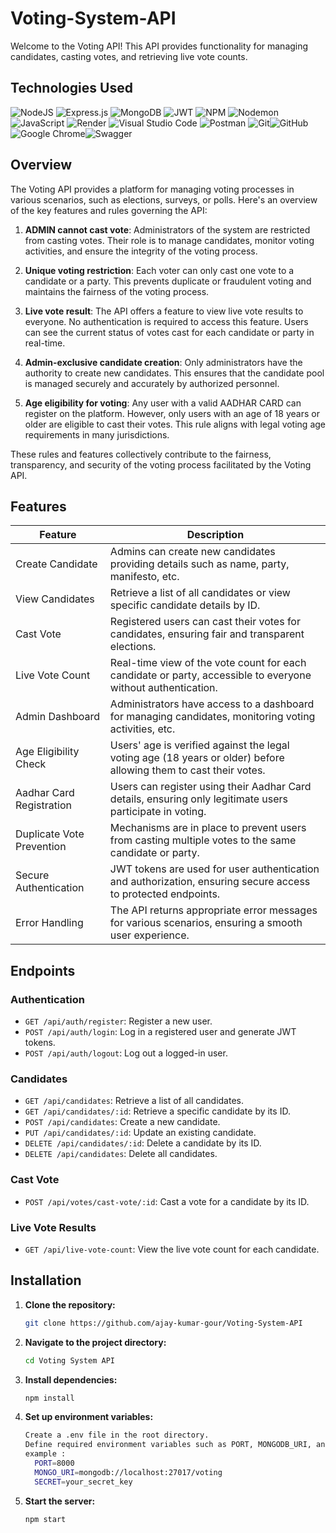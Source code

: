 # Voting-System-API

Welcome to the Voting API! This API provides functionality for managing candidates, casting votes, and retrieving live vote counts.

## Technologies Used
![NodeJS](https://img.shields.io/badge/node.js-6DA55F?style=for-the-badge&logo=node.js&logoColor=white) ![Express.js](https://img.shields.io/badge/express.js-%23404d59.svg?style=for-the-badge&logo=express&logoColor=%2361DAFB) ![MongoDB](https://img.shields.io/badge/MongoDB-%234ea94b.svg?style=for-the-badge&logo=mongodb&logoColor=white) ![JWT](https://img.shields.io/badge/JWT-black?style=for-the-badge&logo=JSON%20web%20tokens) ![NPM](https://img.shields.io/badge/NPM-%23CB3837.svg?style=for-the-badge&logo=npm&logoColor=white) ![Nodemon](https://img.shields.io/badge/NODEMON-%23323330.svg?style=for-the-badge&logo=nodemon&logoColor=%BBDEAD) ![JavaScript](https://img.shields.io/badge/javascript-%23323330.svg?style=for-the-badge&logo=javascript&logoColor=%23F7DF1E) ![Render](https://img.shields.io/badge/Render-%46E3B7.svg?style=for-the-badge&logo=render&logoColor=white) ![Visual Studio Code](https://img.shields.io/badge/Visual%20Studio%20Code-0078d7.svg?style=for-the-badge&logo=visual-studio-code&logoColor=white) ![Postman](https://img.shields.io/badge/Postman-FF6C37?style=for-the-badge&logo=postman&logoColor=white) ![Git](https://img.shields.io/badge/git-%23F05033.svg?style=for-the-badge&logo=git&logoColor=white)![GitHub](https://img.shields.io/badge/github-%23121011.svg?style=for-the-badge&logo=github&logoColor=white) ![Google Chrome](https://img.shields.io/badge/Google%20Chrome-4285F4?style=for-the-badge&logo=GoogleChrome&logoColor=white)![Swagger](https://img.shields.io/badge/-Swagger-%23Clojure?style=for-the-badge&logo=swagger&logoColor=white)

## Overview

The Voting API provides a platform for managing voting processes in various scenarios, such as elections, surveys, or polls. Here's an overview of the key features and rules governing the API:

1. **ADMIN cannot cast vote**: Administrators of the system are restricted from casting votes. Their role is to manage candidates, monitor voting activities, and ensure the integrity of the voting process.

2. **Unique voting restriction**: Each voter can only cast one vote to a candidate or a party. This prevents duplicate or fraudulent voting and maintains the fairness of the voting process.

3. **Live vote result**: The API offers a feature to view live vote results to everyone. No authentication is required to access this feature. Users can see the current status of votes cast for each candidate or party in real-time.

4. **Admin-exclusive candidate creation**: Only administrators have the authority to create new candidates. This ensures that the candidate pool is managed securely and accurately by authorized personnel.

5. **Age eligibility for voting**: Any user with a valid AADHAR CARD can register on the platform. However, only users with an age of 18 years or older are eligible to cast their votes. This rule aligns with legal voting age requirements in many jurisdictions.

These rules and features collectively contribute to the fairness, transparency, and security of the voting process facilitated by the Voting API.

## Features

| Feature                        | Description                                                                                                     |
|--------------------------------|-----------------------------------------------------------------------------------------------------------------|
| Create Candidate               | Admins can create new candidates providing details such as name, party, manifesto, etc.                        |
| View Candidates                | Retrieve a list of all candidates or view specific candidate details by ID.                                     |
| Cast Vote                      | Registered users can cast their votes for candidates, ensuring fair and transparent elections.                   |
| Live Vote Count                | Real-time view of the vote count for each candidate or party, accessible to everyone without authentication.    |
| Admin Dashboard                | Administrators have access to a dashboard for managing candidates, monitoring voting activities, etc.           |
| Age Eligibility Check          | Users' age is verified against the legal voting age (18 years or older) before allowing them to cast their votes.|
| Aadhar Card Registration       | Users can register using their Aadhar Card details, ensuring only legitimate users participate in voting.        |
| Duplicate Vote Prevention      | Mechanisms are in place to prevent users from casting multiple votes to the same candidate or party.             |
| Secure Authentication          | JWT tokens are used for user authentication and authorization, ensuring secure access to protected endpoints.   |
| Error Handling                 | The API returns appropriate error messages for various scenarios, ensuring a smooth user experience.           |


## Endpoints

### Authentication
- `GET /api/auth/register`: Register a new user.
- `POST /api/auth/login`: Log in a registered user and generate JWT tokens.
- `POST /api/auth/logout`: Log out a logged-in user.

### Candidates
- `GET /api/candidates`: Retrieve a list of all candidates.
- `GET /api/candidates/:id`: Retrieve a specific candidate by its ID.
- `POST /api/candidates`: Create a new candidate.
- `PUT /api/candidates/:id`: Update an existing candidate.
- `DELETE /api/candidates/:id`: Delete a candidate by its ID.
- `DELETE /api/candidates`: Delete all candidates.

### Cast Vote
- `POST /api/votes/cast-vote/:id`: Cast a vote for a candidate by its ID.

### Live Vote Results
- `GET /api/live-vote-count`: View the live vote count for each candidate.


## Installation

1. **Clone the repository:**
   ```bash
   git clone https://github.com/ajay-kumar-gour/Voting-System-API
2. **Navigate to the project directory:**
    ```bash
   cd Voting System API
3. **Install dependencies:**
    ```bash
   npm install
4. **Set up environment variables:**
    ```bash
   Create a .env file in the root directory.
   Define required environment variables such as PORT, MONGODB_URI, and SECRET.
    example :
      PORT=8000
      MONGO_URI=mongodb://localhost:27017/voting
      SECRET=your_secret_key
5. **Start the server:**
    ```bash
   npm start
